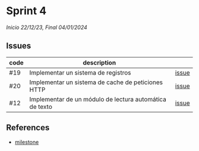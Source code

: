 # Sprint 4

*Inicio 22/12/23, Final 04/01/2024*

## Issues

| code | description                                             |                                                                                              |
|------|---------------------------------------------------------|----------------------------------------------------------------------------------------------|
| #19  | Implementar un sistema de registros                     | [issue](https://github.com/desarrolla2/viu_47_proyecto_de_ingenieria_del_software/issues/19) |
| #20  | Implementar un sistema de cache de peticiones HTTP      | [issue](https://github.com/desarrolla2/viu_47_proyecto_de_ingenieria_del_software/issues/20) |
| #12  | Implementar de un módulo de lectura automática de texto | [issue](https://github.com/desarrolla2/viu_47_proyecto_de_ingenieria_del_software/issues/12) |

## References

* [milestone](https://github.com/desarrolla2/viu_47_proyecto_de_ingenieria_del_software/milestone/5)
